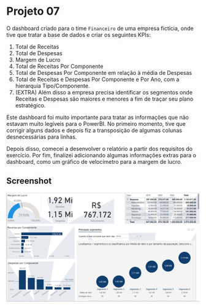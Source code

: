 # Projeto 07

O dashboard criado para o time ```Financeiro``` de uma empresa fictícia, onde tive que tratar a base de dados e criar os seguintes KPIs:

1. Total de Receitas
2. Total de Despesas
3. Margem de Lucro
4. Total de Receitas Por Componente
5. Total de Despesas Por Componente em relação à média de Despesas
6. Total de Receitas e Despesas Por Componente e Por Ano, com a hierarquia Tipo/Componente.
7. (EXTRA) Além disso a empresa precisa identificar os segmentos onde Receitas e Despesas são 
maiores e menores a fim de traçar seu plano estratégico.

Este dashboard foi muito importante para tratar as informações que não estavam muito legíveis para o PowerBI. No primeiro momento, tive que corrigir alguns dados e depois fiz a transposição de algumas colunas desnecessárias para linhas.

Depois disso, comecei a desenvolver o relatório a partir dos requisitos do exercício. Por fim, finalizei adicionando algumas informações extras para o dashboard, como um gráfico de velocímetro para a margem de lucro. 

## Screenshot

![Projeto 7 - Dashboard FP&A](https://raw.githubusercontent.com/gustavo-rossin/powerbi/main/projeto07_financeiro/fp%26a_dashboard.PNG)
